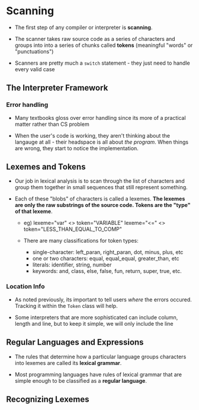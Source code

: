 # Scanning

- The first step of any compiler or interpreter is __scanning__.

- The scanner takes raw source code as a series of characters and groups into into a series of chunks called __tokens__ (meaningful "words" or "punctuations")

- Scanners are pretty much a `switch` statement - they just need to handle every valid case

## The Interpreter Framework

### Error handling

- Many textbooks gloss over error handling since its more of a practical matter rather than CS problem

- When the user's code is working, they aren't thinking about the langauge at all - their headspace is all about _the program_. When things are wrong, they start to notice the implementation. 

## Lexemes and Tokens

- Our job in lexical analysis is to scan through the list of characters and group them together in small sequences that still represent something.

- Each of these "blobs" of characters is called a lexemes. **The lexemes are only the raw substrings of the source code. Tokens are the "type" of that lexeme**. 

    - eg) lexeme="var" <> token="VARIABLE"
          lexeme="<=" <> token="LESS_THAN_EQUAL_TO_COMP"
    
    - There are many classifications for token types: 
        - single-character: left_paran, right_paran, dot, minus, plus, etc
        - one or two characters: equal, equal_equal, greater_than, etc
        - literals: identifier, string, number
        - keywords: and, class, else, false, fun, return, super, true, etc.

### Location Info

- As noted previously, its important to tell users _where_ the errors occured. Tracking it within the `Token` class
will help.

- Some interpreters that are more sophisticated can include column, length and line, but to keep it simple, we will only include the line


## Regular Languages and Expressions

- The rules that determine how a particular language groups characters into lexemes are called its **lexical grammar**.

- Most programming languages have rules of lexical grammar that are simple enough to be classified as a **regular language**.


## Recognizing Lexemes

